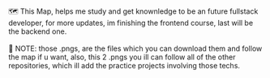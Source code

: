 🗺 This Map, helps me study and get knownledge to be an future fullstack developer, for more updates, im finishing the frontend course, last will be the backend one.<br><br>
🧾 NOTE: those .pngs, are the files which you can download them and follow the map if u want, also, this 2 .pngs you ill can follow all of the other repositories, which ill add the practice projects involving those techs.

